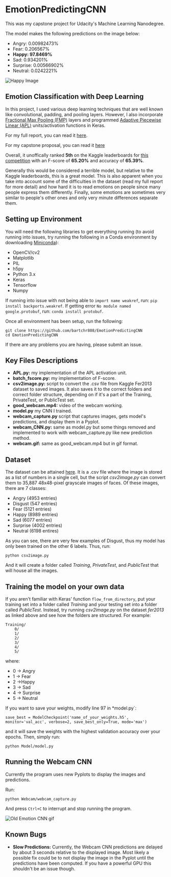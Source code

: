 # EmotionPredictingCNN
This was my capstone project for Udacity's Machine Learning Nanodegree.

The model makes the following predictions on the image below:
* Angry:  0.00982473%
* Fear:  0.206567%
* **Happy:  97.8469%**
* Sad:  0.934201%
* Surprise:  0.00566902%
* Neutral:  0.0242221%

![Happy Image](https://github.com/bartchr808/EmotionPredictingCNN/blob/master/Media/happy.png "Happy image")

## Emotion Classification with Deep Learning
In this project, I used various deep learning techniques that are well known like convolutional, padding, and pooling layers. However, I also incorporate [Fractional Max Pooling (FMP)](https://arxiv.org/abs/1412.6071) layers and programmed [Adaptive Piecewise Linear (APL)](https://arxiv.org/pdf/1412.6830.pdf) units/activation functions in Keras.

For my full report, you can read it [here](https://github.com/bartchr808/machine-learning/blob/master/projects/capstone/Submission/Report.pdf).

For my capstone proposal, you can read it [here](https://github.com/bartchr808/machine-learning/blob/master/projects/capstone/Submission/Proposal.pdf)

Overall, it unoffically ranked **5th** on the Kaggle leaderboards for [this competition](https://www.kaggle.com/c/challenges-in-representation-learning-facial-expression-recognition-challenge/leaderboard) with an F-score of **65.20%** and accuracy of **65.39%**.

Generally this would be considered a terrible model, but relative to the Kaggle leaderboards, this is a great model. This is also apparent when you take into account some of the difficulties in the dataset (read my full report for more detail) and how hard it is to read emotions on people since many people express them differently. Finally, some emotions are sometimes very similar to people's other ones and only very minute differences separate them.


## Setting up Environment
You will need the following libraries to get everything running (to avoid running into issues, try running the following in a Conda environment by downloading [Miniconda](https://conda.io/miniconda.html)):
* OpenCV/cv2
* Matplotlib
* PIL
* h5py
* Python 3.x
* Keras
* Tensorflow
* Numpy

If running into issue with not being able to `import name weakref`, run: `pip install backports.weakref`. If getting error `No module named google.protobuf`, run: `conda install protobuf`.

Once all environment has been setup, run the following:
```
git clone https://github.com/bartchr808/EmotionPredictingCNN
cd EmotionPredictingCNN
```
If there are any problems you are having, please submit an issue.

## Key Files Descriptions
* **APL.py:** my implementation of the APL activation unit.
* **batch_fscore.py:** my implementation of F-score.
* **csv2image.py:** script to convert the .csv file from Kaggle Fer2013 dataset to saved images. It also saves it to the correct folders and correct folder structure, depending on if it's a part of the Training, PrivateTest, or PublicTest set.
* **good_webcam.mp4:** video of the webcam working.
* **model.py** my CNN I trained.
* **webcam_capture.py** script that captures images, gets model's predictions, and display them in a Pyplot.
* **webcam_CNN.py:** same as model.py but some things removed and implemented to work with webcam_capture.py like new prediction method.
* **webcam.gif:** same as good_webcam.mp4 but in gif format.

## Dataset
The dataset can be attained [here](https://www.kaggle.com/c/challenges-in-representation-learning-facial-expression-recognition-challenge/data). It is a .csv file where the image is stored as a list of numbers in a single cell, but the script *csv2image.py* can convert them to 35,887 48x48-pixel grayscale images of faces. Of these images, there are 7 classes:
* Angry (4953 entries)
* Disgust (547 entries)
* Fear (5121 entries)
* Happy (8989 entries)
* Sad (6077 entries)
* Surprise (4002 entries)
* Neutral (6198 entires)

As you can see, there are very few examples of Disgust, thus my model has only been trained on the other 6 labels. Thus, run:
```
python csv2image.py
```
And it will create a folder called _Training_, _PrivateTest_, and _PublicTest_ that will house all the images.

## Training the model on your own data
If you aren't familiar with Keras' function `flow_from_directory`, put your training set into a folder called *Training* and your testing set into a folder called *PublicTest*. Instead, try running *csv2image.py* on the dataset *fer2013* as linked above and see how the folders are structured. For example:
```
Training/
    0/
    1/
    2/
    3/
    4/
    5/
```
where:
* 0 -> Angry
* 1 -> Fear
* 2 ->Happy
* 3 -> Sad
* 4 -> Surprise
* 5 -> Neutral

If you want to save your weights, modify line 97 in *model.py`:
```
save_best = ModelCheckpoint('name_of_your_weights.h5',
monitor='val_acc', verbose=2, save_best_only=True, mode='max')
```
and it will save the weights with the highest validation accuracy over your epochs. Then, simply run:
```
python Model/model.py
```

## Running the Webcam CNN
Currently the program uses new Pyplots to display the images and predictions.

Run:
```
python Webcam/webcam_capture.py
```
And press `Ctrl+C` to interrupt and stop running the program.

![Old Emotion CNN gif](https://github.com/bartchr808/EmotionPredictingCNN/blob/master/Media/webcam.gif?raw=true "Old Emotion CNN gif")

## Known Bugs
* **Slow Predictions:** Currently, the Webcam CNN predictions are delayed by about 3 seconds relative to the displayed image. Most likely a possible fix could be to not display the image in the Pyplot until the predictions have been computed. If you have a powerful GPU this shouldn't be an issue though.
